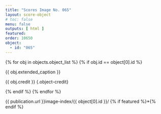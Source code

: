 ```yaml
---
title: "Scores Image No. 065"
layout: score-object
# toc: false
menu: false
outputs: [ html ]
featured: 
order: 10650
object:
  - id: "065"
---
```


{% for obj in objects.object_list %}
{% if obj.id == object[0].id %}

{{ obj.extended_caption }}

{{ obj.credit }} {.object-credit}

{% endif %}
{% endfor %}

<div class="object-credit object-url is-print-only">

{{ publication.url }}image-index/{{ object[0].id }}/ {% if featured %}*{% endif %}

</div>
